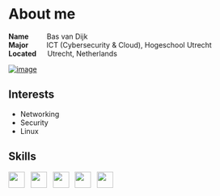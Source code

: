 About me
========
**Name** &emsp;&emsp; Bas van Dijk  
**Major** &emsp;&emsp; ICT (Cybersecurity & Cloud), Hogeschool Utrecht  
**Located** &emsp; Utrecht, Netherlands  

[![image](https://img.shields.io/badge/LinkedIn-0077B5?style=for-the-badge&logo=linkedin&logoColor=white)](https://www.linkedin.com/in/bas-van-dijk-317b6925b/)  

Interests
---------
+ Networking
+ Security
+ Linux

Skills
------
<img height="32" width="32" src="https://cdn.simpleicons.org/python/grey" /> &nbsp; <img height="32" width="32" src="https://cdn.simpleicons.org/linux/grey" /> &nbsp; <img height="32" width="32" src="https://cdn.simpleicons.org/gnubash/grey" /> &nbsp; <img height="32" width="32" src="https://cdn.simpleicons.org/wireshark/grey" /> &nbsp; <img height="32" width="32" src="https://cdn.simpleicons.org/cisco/white">

